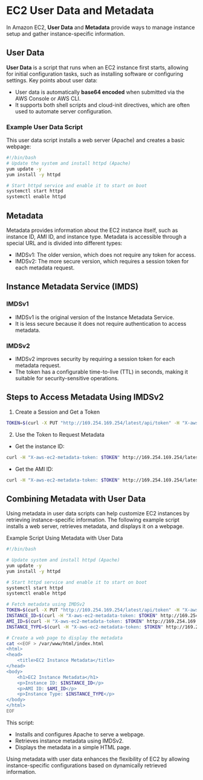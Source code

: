 # EC2 User Data and Metadata

In Amazon EC2, **User Data** and **Metadata** provide ways to manage instance setup and gather instance-specific information.

## User Data
**User Data** is a script that runs when an EC2 instance first starts, allowing for initial configuration tasks, such as installing software or configuring settings. Key points about user data:
- User data is automatically **base64 encoded** when submitted via the AWS Console or AWS CLI.
- It supports both shell scripts and cloud-init directives, which are often used to automate server configuration.

### Example User Data Script
This user data script installs a web server (Apache) and creates a basic webpage:

```bash
#!/bin/bash
# Update the system and install httpd (Apache)
yum update -y
yum install -y httpd

# Start httpd service and enable it to start on boot
systemctl start httpd
systemctl enable httpd
```

## Metadata

Metadata provides information about the EC2 instance itself, such as instance ID, AMI ID, and instance type. Metadata is accessible through a special URL and is divided into different types:

- IMDSv1: The older version, which does not require any token for access.
- IMDSv2: The more secure version, which requires a session token for each metadata request.

## Instance Metadata Service (IMDS)

### IMDSv1

- IMDSv1 is the original version of the Instance Metadata Service.
- It is less secure because it does not require authentication to access metadata.

### IMDSv2

- IMDSv2 improves security by requiring a session token for each metadata request.
- The token has a configurable time-to-live (TTL) in seconds, making it suitable for security-sensitive operations.

## Steps to Access Metadata Using IMDSv2

1. Create a Session and Get a Token

```bash
TOKEN=$(curl -X PUT "http://169.254.169.254/latest/api/token" -H "X-aws-ec2-metadata-token-ttl-seconds: 21600")
```

2. Use the Token to Request Metadata

- Get the instance ID:

```bash
curl -H "X-aws-ec2-metadata-token: $TOKEN" http://169.254.169.254/latest/meta-data/instance-id
```

- Get the AMI ID:

```bash
curl -H "X-aws-ec2-metadata-token: $TOKEN" http://169.254.169.254/latest/meta-data/ami-id
```

## Combining Metadata with User Data

Using metadata in user data scripts can help customize EC2 instances by retrieving instance-specific information. The following example script installs a web server, retrieves metadata, and displays it on a webpage.

Example Script Using Metadata with User Data

```bash
#!/bin/bash

# Update system and install httpd (Apache)
yum update -y
yum install -y httpd

# Start httpd service and enable it to start on boot
systemctl start httpd
systemctl enable httpd

# Fetch metadata using IMDSv2
TOKEN=$(curl -X PUT "http://169.254.169.254/latest/api/token" -H "X-aws-ec2-metadata-token-ttl-seconds: 21600")
INSTANCE_ID=$(curl -H "X-aws-ec2-metadata-token: $TOKEN" http://169.254.169.254/latest/meta-data/instance-id)
AMI_ID=$(curl -H "X-aws-ec2-metadata-token: $TOKEN" http://169.254.169.254/latest/meta-data/ami-id)
INSTANCE_TYPE=$(curl -H "X-aws-ec2-metadata-token: $TOKEN" http://169.254.169.254/latest/meta-data/instance-type)

# Create a web page to display the metadata
cat <<EOF > /var/www/html/index.html
<html>
<head>
    <title>EC2 Instance Metadata</title>
</head>
<body>
    <h1>EC2 Instance Metadata</h1>
    <p>Instance ID: $INSTANCE_ID</p>
    <p>AMI ID: $AMI_ID</p>
    <p>Instance Type: $INSTANCE_TYPE</p>
</body>
</html>
EOF
```

This script:

- Installs and configures Apache to serve a webpage.
- Retrieves instance metadata using IMDSv2.
- Displays the metadata in a simple HTML page.

Using metadata with user data enhances the flexibility of EC2 by allowing instance-specific configurations based on dynamically retrieved information.